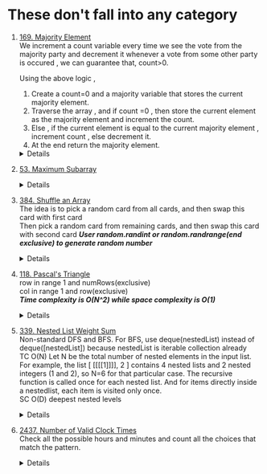 # These don't fall into any category
1. [169. Majority Element](https://leetcode.com/problems/majority-element)  
    We increment a count variable every time we see the vote from the majority party and decrement it whenever a vote from some other party is occured , we can guarantee that, count>0.  

    Using the above logic ,  
    1. Create a count=0 and a majority variable that stores the current majority element.  
    1. Traverse the array , and if count =0 , then store the current element as the majority element and increment the count.  
    1. Else , if the current element is equal to the current majority element , increment count , else decrement it.  
    1. At the end return the majority element.
    <details>
      
    ```python
    def majorityElement(self, nums: List[int]) -> int:
        count = 0
        majority = None
        for n in nums:
            if count == 0:
                majority = n
            
            count += 1 if majority == n else -1
        
        return majority  
    ```
    </details>
1. [53. Maximum Subarray](https://leetcode.com/problems/maximum-subarray)  
    <details>
      
    ```python
    def maxSubArray(self, nums: List[int]) -> int:
        currSum = nums[0] # represent the largest sum of subarray ending index i
        result = currSum

        for i in range(1, len(nums)):
            currSum = max(nums[i], currSum + nums[i])
            result = max(currSum, result)
        
        return result
      
    ```
    </details>
1. [384. Shuffle an Array](https://leetcode.com/problems/shuffle-an-array)  
    The idea is to pick a random card from all cards, and then swap this card with first card  
    Then pick a random card from remaining cards, and then swap this card with second card
   ***User random.randint or random.randrange(end exclusive) to generate random number***  
    <details>

        ```python
        def shuffle(self) -> List[int]:
            for i in range(len(self.currNums)):
                randIdx = random.randint(i, len(self.currNums) - 1)
                self.currNums[i], self.currNums[randIdx] = self.currNums[randIdx], self.currNums[i]
            
            return self.currNums
        ```
    </details>
1. [118. Pascal's Triangle](https://leetcode.com/problems/pascals-triangle)  
    row in range 1 and numRows(exclusive)  
    col in range 1 and row(exclusive)  
    ***Time complexity is O(N^2) while space complexity is O(1)***
    <details>
      
    ```python
        def generate(self, numRows: int) -> List[List[int]]:
            result = []
            result.append([1])
            if numRows == 1:
                return result
            
            for row in range(1, numRows):
                level = []
                level.append(1) # First
    
                for col in range(1, row):
                    prevLevel = result[-1]
                    level.append(prevLevel[col - 1] + prevLevel[col])
                
                level.append(1) # Last
                result.append(level)
            
            return result
      
    ```
    </details>   

1. [339. Nested List Weight Sum](https://leetcode.com/problems/nested-list-weight-sum)   
    Non-standard DFS and BFS. For BFS, use deque(nestedList) instead of deque([nestedList]) because nestedList is iterable collection already  
    TC O(N) Let N be the total number of nested elements in the input list. For example, the list [ [[[[1]]]], 2 ] contains 4 nested lists and 2 nested integers (1 and 2), so N=6 for that particular case. The recursive function is called once for each nested list. And for items directly inside a nestedlist, each item is visited only once.  
    SC O(D) deepest nested levels  
    <details>
      
    ```python
        def depthSum(self, nestedList: List[NestedInteger]) -> int:
            def calDepthSum(nestedList, depth):
                total = 0
                for element in nestedList:
                    if element.isInteger():
                        total += depth * element.getInteger()
                    else:
                        total += calDepthSum(element.getList(), depth + 1)
                
                return total
            
            return calDepthSum(nestedList, 1)

    # BFS
        def depthSum(self, nestedList: List[NestedInteger]) -> int:
            depth = 1
            total = 0
            queue = deque(nestedList)
    
            while queue:
                size = len(queue)
                for i in range(size):
                    currList = queue.popleft()
                    if currList.isInteger():
                        total += depth * currList.getInteger()
                    else:
                        for element in currList.getList():
                            queue.append(element)
                depth += 1
    
            return total    
    ```
    </details>   

1. [2437. Number of Valid Clock Times](https://leetcode.com/problems/number-of-valid-clock-times/)   
    Check all the possible hours and minutes and count all the choices that match the pattern.  
    <details>
      
    ```python
    def countTime(self, time: str) -> int:
        def is_pattern_match(s, pattern):
            for i in range(len(pattern)):
                if pattern[i] != "?" and pattern[i] != s[i]:
                    return False
            return True
        
        def format_two_chars(n):
            result = str(n)
            return "0" + result if n < 10 else result
        
        def get_choices(limit, pattern):
            choices = 0
            for i in range(limit):
                if is_pattern_match(format_two_chars(i), pattern):
                    choices += 1
            return choices
        
        hour_pattern, minute_pattern = time.split(":")
        return get_choices(24, hour_pattern) * get_choices(60, minute_pattern)       
    ```
    </details>   
